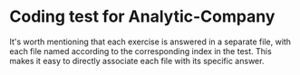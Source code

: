 # Coding test for Analytic-Company

It's worth mentioning that each exercise is answered in a separate file, with each file named according to the corresponding index in the test. This makes it easy to directly associate each file with its specific answer.
